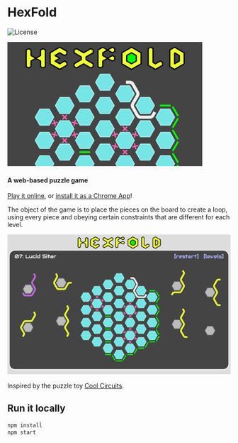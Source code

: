 # HexFold

![License](https://img.shields.io/badge/license-MIT-green)

![promo image](promo/promo-440.png)

#### A web-based puzzle game

[Play it online](https://sbj42.github.io/projects/hexfold/), or [install it as a Chrome App](https://chrome.google.com/webstore/detail/hexfold/abmdjkdophekkfdeinpiklbabklhemch)!

The object of the game is to place the pieces on the board to create a loop, using every piece and obeying certain constraints that are different for each level.

![example: level 07](promo/l07-640.png)

Inspired by the puzzle toy [Cool Circuits](https://sciencewiz.com/product/cool-circuits).

## Run it locally

~~~
npm install
npm start
~~~
